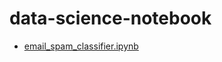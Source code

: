 data-science-notebook
=====================
- [email_spam_classifier.ipynb](https://colab.research.google.com/github/dirkarnez/data-science-notebook/blob/master/email_spam_classifier/email_spam_classifier.ipynb)
